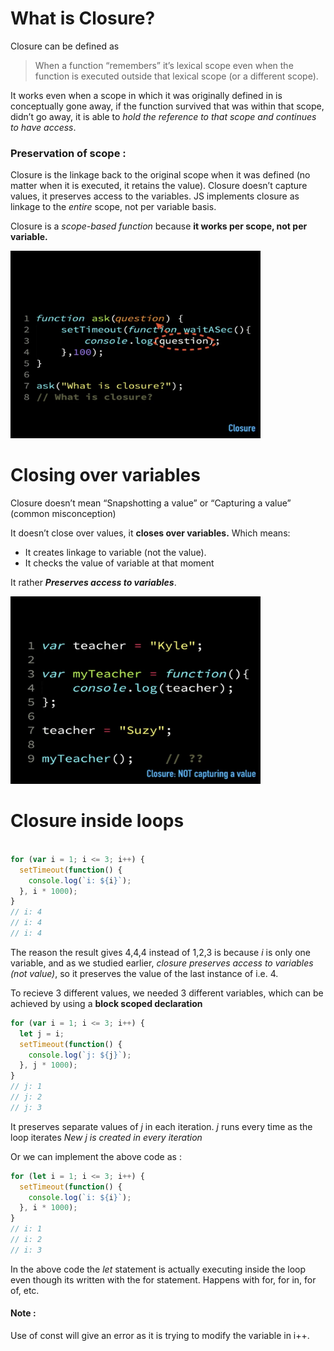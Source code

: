 # What is Closure?

Closure can be defined as
> When a function “remembers” it’s lexical scope even when the function is executed outside that lexical scope (or a different scope).

It works even when a scope in which it was originally defined in is conceptually gone away, if the function survived that was within that scope, didn’t go away, it is able to _hold the reference to that scope and continues to have access_.

### Preservation of scope : 
Closure is the linkage back to the original scope when it was defined (no matter when it is executed, it retains the value).
Closure doesn’t capture values, it preserves access to the variables.
JS implements closure as linkage to the _entire_ scope, not per variable basis. 

Closure is a _scope-based function_ because **it works per scope, not per variable.**

<img src="deepimages3/1.jpeg" width="400px" height="300px">

# Closing over variables

Closure doesn’t mean “Snapshotting a value” or “Capturing a value” (common misconception)

It doesn’t close over values, it **closes over variables.**
Which means:
- It creates linkage to variable (not the value).
- It checks the value of variable at that moment

It rather ***Preserves access to variables***.

<img src="deepimages3/2.jpeg" width="400px" height="300px">

# Closure inside loops

```javascript

for (var i = 1; i <= 3; i++) {
  setTimeout(function() {
    console.log(`i: ${i}`);
  }, i * 1000);
}
// i: 4
// i: 4
// i: 4
```

The reason the result gives 4,4,4 instead of 1,2,3 is because _i_ is only one variable, and as we studied earlier, _closure preserves access to variables (not value)_, so it preserves the value of the last instance of i.e. 4.

To recieve 3 different values, we needed 3 different variables, which can be achieved by using a **block scoped declaration**

```javascript
for (var i = 1; i <= 3; i++) {
  let j = i;
  setTimeout(function() {
    console.log(`j: ${j}`);
  }, j * 1000);
}
// j: 1
// j: 2
// j: 3
```

It preserves separate values of _j_ in each iteration. _j_ runs every time as the loop iterates
_New j is created in every iteration_

Or we can implement the above code as : 

```javascript
for (let i = 1; i <= 3; i++) {
  setTimeout(function() {
    console.log(`i: ${i}`);
  }, i * 1000);
}
// i: 1
// i: 2
// i: 3
```

In the above code the _let_ statement is actually executing inside the loop even though its written with the for statement. Happens with for, for in, for of, etc.

#### Note :
Use of const will give an error as it is trying to modify the variable in i++.
